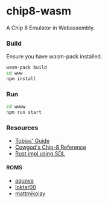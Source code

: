 # chip8-wasm

A Chip 8 Emulator in Webassembly.

### Build
Ensure you have wasm-pack installed.
```bash
wasm-pack build
cd www
npm install
```

### Run
```bash
cd wwww
npm run start
```

### Resources
- [Tobias' Guide](https://tobiasvl.github.io/blog/write-a-chip-8-emulator)
- [Cowgod's Chip-8 Reference](http://devernay.free.fr/hacks/chip8/C8TECH10.HTM)
- [Rust impl using SDL](https://github.com/starrhorne/chip8-rust)

#### ROMS
- [aquova](https://github.com/aquova/chip8-book/tree/master/roms)
- [loktar00](https://github.com/loktar00/chip8/tree/master/roms)
- [mattmikolay](https://github.com/mattmikolay/chip-8)
